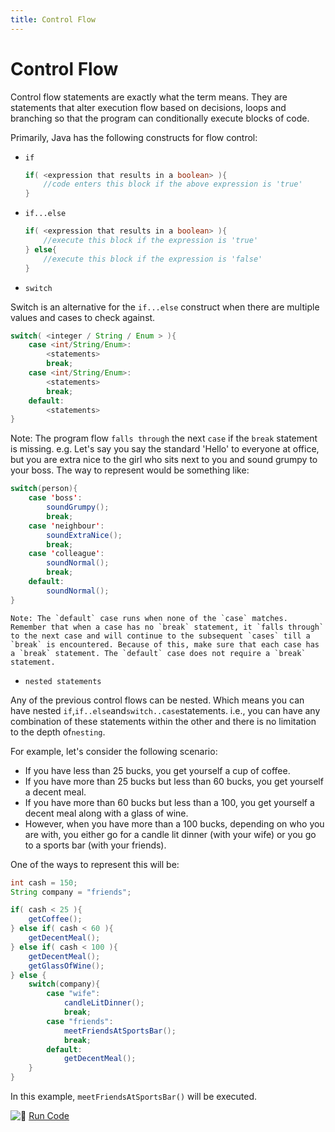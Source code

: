 ```yaml
---
title: Control Flow
---
```

# Control Flow

Control flow statements are exactly what the term means. They are statements that alter execution flow based on decisions, loops and branching so that the program can conditionally execute blocks of code.

Primarily, Java has the following constructs for flow control:

*   `if`
    ```java
    if( <expression that results in a boolean> ){
        //code enters this block if the above expression is 'true'
    }
    ```

*   `if...else`
    ```java
    if( <expression that results in a boolean> ){
        //execute this block if the expression is 'true'
    } else{
        //execute this block if the expression is 'false'
    }
    ```

*   `switch`

Switch is an alternative for the `if...else` construct when there are multiple values and cases to check against.

```java
switch( <integer / String / Enum > ){
    case <int/String/Enum>: 
        <statements>
        break;
    case <int/String/Enum>:
        <statements>
        break;
    default:
        <statements>
}
```

Note: The program flow `falls through` the next `case` if the `break` statement is missing. e.g. Let's say you say the standard 'Hello' to everyone at office, but you are extra nice to the girl who sits next to you and sound grumpy to your boss. The way to represent would be something like:
```java
switch(person){
    case 'boss': 
        soundGrumpy();
        break;
    case 'neighbour': 
        soundExtraNice();
        break;
    case 'colleague':
        soundNormal();
        break;
    default:
        soundNormal();
}
```

    Note: The `default` case runs when none of the `case` matches. Remember that when a case has no `break` statement, it `falls through` to the next case and will continue to the subsequent `cases` till a `break` is encountered. Because of this, make sure that each case has a `break` statement. The `default` case does not require a `break` statement. 

*   `nested statements`

Any of the previous control flows can be nested. Which means you can have nested `if`,`if..else`and`switch..case`statements. i.e., you can have any combination of these statements within the other and there is no limitation to the depth of`nesting`.

For example, let's consider the following scenario:

*   If you have less than 25 bucks, you get yourself a cup of coffee.
*   If you have more than 25 bucks but less than 60 bucks, you get yourself a decent meal.
*   If you have more than 60 bucks but less than a 100, you get yourself a decent meal along with a glass of wine.
*   However, when you have more than a 100 bucks, depending on who you are with, you either go for a candle lit dinner (with your wife) or you go to a sports bar (with your friends).

One of the ways to represent this will be:

```java
int cash = 150;
String company = "friends";

if( cash < 25 ){
    getCoffee();
} else if( cash < 60 ){
    getDecentMeal();
} else if( cash < 100 ){
    getDecentMeal();
    getGlassOfWine();
} else {
    switch(company){
        case "wife":
            candleLitDinner();
            break;
        case "friends": 
            meetFriendsAtSportsBar();
            break;
        default:
            getDecentMeal();
    }
}
```
In this example, `meetFriendsAtSportsBar()` will be executed.

![:rocket:](https://forum.freecodecamp.org/images/emoji/emoji_one/rocket.png?v=2 ":rocket:") <a href='https://repl.it/CJZi/1' target='_blank' rel='nofollow'>Run Code</a>
